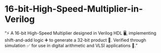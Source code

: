 # 16-bit-High-Speed-Multiplier-in-Verilog
“⚡ A 16-bit High-Speed Multiplier designed in Verilog HDL 🖥️, implementing shift-and-add logic ➕ to generate a 32-bit product 🔢. Verified through simulation ✅ for use in digital arithmetic and VLSI applications 🔐.”
